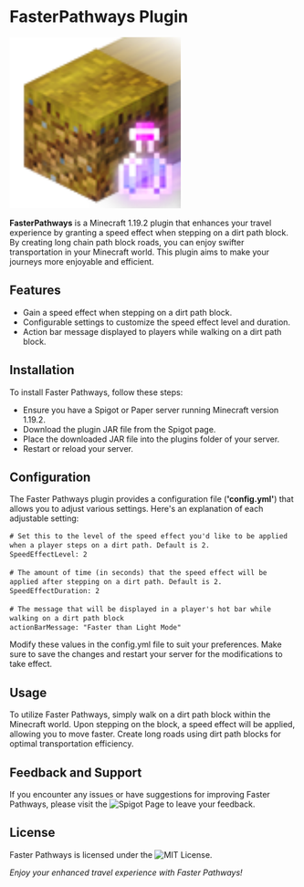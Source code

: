 # FasterPathways Plugin
<img src="icons/icon.png" width="300">

**FasterPathways** is a Minecraft 1.19.2 plugin that enhances your travel experience by granting a speed effect when stepping on a dirt path block. By creating long chain path block roads, you can enjoy swifter transportation in your Minecraft world. This plugin aims to make your journeys more enjoyable and efficient.

## Features
- Gain a speed effect when stepping on a dirt path block.
- Configurable settings to customize the speed effect level and duration.
- Action bar message displayed to players while walking on a dirt path block.

## Installation
To install Faster Pathways, follow these steps:
- Ensure you have a Spigot or Paper server running Minecraft version 1.19.2.
- Download the plugin JAR file from the Spigot page.
- Place the downloaded JAR file into the plugins folder of your server.
- Restart or reload your server.

## Configuration
The Faster Pathways plugin provides a configuration file (**'config.yml'**) that allows you to adjust various settings. Here's an explanation of each adjustable setting:

    # Set this to the level of the speed effect you'd like to be applied when a player steps on a dirt path. Default is 2.
    SpeedEffectLevel: 2

    # The amount of time (in seconds) that the speed effect will be applied after stepping on a dirt path. Default is 2.
    SpeedEffectDuration: 2

    # The message that will be displayed in a player's hot bar while walking on a dirt path block
    actionBarMessage: "Faster than Light Mode"

Modify these values in the config.yml file to suit your preferences. Make sure to save the changes and restart your server for the modifications to take effect.

## Usage
To utilize Faster Pathways, simply walk on a dirt path block within the Minecraft world. Upon stepping on the block, a speed effect will be applied, allowing you to move faster. Create long roads using dirt path blocks for optimal transportation efficiency.

## Feedback and Support
If you encounter any issues or have suggestions for improving Faster Pathways, please visit the ![Spigot Page](https://www.spigotmc.org/resources/fasterpathways.109889/) to leave your feedback.

## License
Faster Pathways is licensed under the ![MIT License](https://opensource.org/license/mit/).

*Enjoy your enhanced travel experience with Faster Pathways!*
